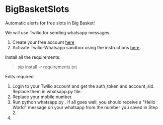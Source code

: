 # BigBasketSlots
Automatic alerts for free slots in Big Basket! 


We will use Twilio for sending whatsapp messages.
1. Create your free account [here](https://www.twilio.com/try-twilio)
2. Activate Twilio-Whatsapp sandbox using the instructions [here](https://www.twilio.com/console/sms/whatsapp/sandbox).

Install all the requirements:
> pip install -r requirements.txt

Edits required
1. Login to your Twilio account and get the auth_token and account_sid. Replace them in whatsapp.py file.
2. Replace your mobile number.
3. Run python whatsapp.py . If all goes well, you should receive a "Hello World" message on your whatsapp from the number you saved in Step 2.
4.



